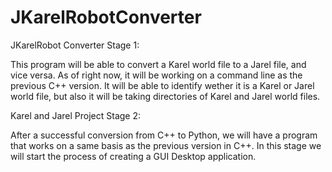 # JKarelRobotConverter

JKarelRobot Converter Stage 1:

This program will be able to convert a Karel world file 
to a Jarel file, and vice versa. As of right now, it will 
be working on a command line as the previous C++ version.
It will be able to identify wether it is a Karel or Jarel world file, 
but also it will be taking directories of Karel and Jarel world files.

Karel and Jarel Project Stage 2:

After a successful conversion from C++ to Python, we will have a program 
that works on a same basis as the previous version in C++. In this stage 
we will start the process of creating a GUI Desktop application.
